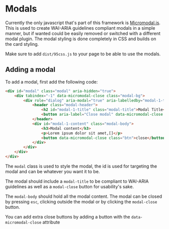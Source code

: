 # Modals

Currently the only javascript that's part of this framework is [Micromodal.js](https://micromodal.now.sh). This is used to create WAI-ARIA guidelines compliant modals in a simple manner, but if wanted could be easily removed or switched with a different modal plugin.
The modal styling is done completely in CSS and builds on the card styling.

Make sure to add `dist/95css.js` to your page to be able to use the modals.

## Adding a modal

To add a modal, first add the following code:
```html
<div id="modal" class="modal" aria-hidden="true">
    <div tabindex="-1" data-micromodal-close class="modal-bg">
        <div role="dialog" aria-modal="true" aria-labelledby="modal-1-title" class="modal-dialog">
            <header class="modal-header">
                <h2 id="modal-1-title" class="modal-title">Modal Title</h2>
                <button aria-label="Close modal" data-micromodal-close class="modal-close">X</button>
            </header>
            <div id="modal-1-content" class="modal-body">
                <h3>Modal content</h3>
                <p>Lorem ipsum dolor sit amet,[]</p>
                <button data-micromodal-close class="btn">close</button>
            </div>
        </div>
    </div>
</div>
```
The `modal` class is used to style the modal, the id is used for targeting the modal and can be whatever you want it to be.

The modal should include a `modal-title` to be compliant to WAI-ARIA guidelines as well as a `modal-close` button for usability's sake.

The `modal-body` should hold all the modal content.
The modal can be closed by pressing `esc`, clicking outside the modal or by clicking the `modal-close` button.

You can add extra close buttons by adding a button with the `data-micromodal-close` attribute
